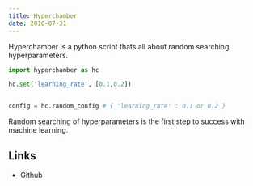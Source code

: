 ```yaml
---
title: Hyperchamber
date: 2016-07-31
---
```


Hyperchamber is a python script thats all about random searching hyperparameters.  


```python
import hyperchamber as hc

hc.set('learning_rate', [0.1,0.2])


config = hc.random_config # { 'learning_rate' : 0.1 or 0.2 }
```

Random searching of hyperparameters is the first step to success with machine learning.

## Links

* Github
